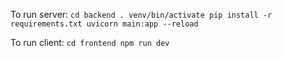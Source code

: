 To run server:
    ```
    cd backend
    . venv/bin/activate
    pip install -r requirements.txt
    uvicorn main:app --reload  
    ```


To run client:
    ```
    cd frontend
    npm run dev
    ```